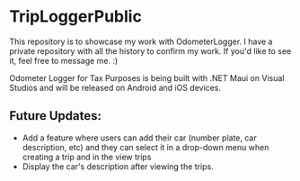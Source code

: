 # TripLoggerPublic

This repository is to showcase my work with OdometerLogger. 
I have a private repository with all the history to confirm my work. If you'd like to see it, feel free to message me. :)


Odometer Logger for Tax Purposes is being built with .NET Maui on Visual Studios and will be released on Android and iOS devices.

## Future Updates:
 - Add a feature where users can add their car (number plate, car description, etc) and they can select it in a drop-down menu when creating a trip and in the view trips
 - Display the car's description after viewing the trips.

